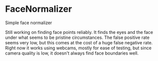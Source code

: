 # FaceNormalizer
Simple face normalizer

Still working on finding face points reliably. It finds the eyes and the face under what seems to be pristine circumstances.
The false positive rate seems very low, but this comes at the cost of a huge false negative rate.
Right now it works using webcams, mostly for ease of testing, but since camera quality is low, it doesn't always find face boundaries well.
